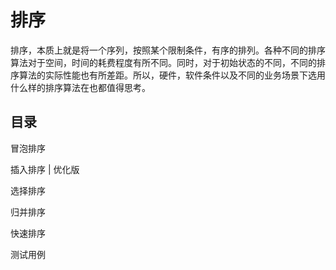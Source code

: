 # 排序
排序，本质上就是将一个序列，按照某个限制条件，有序的排列。各种不同的排序算法对于空间，时间的耗费程度有所不同。同时，对于初始状态的不同，不同的排序算法的实际性能也有所差距。所以，硬件，软件条件以及不同的业务场景下选用什么样的排序算法在也都值得思考。

## 目录
冒泡排序

插入排序 | 优化版

选择排序

归并排序

快速排序

测试用例